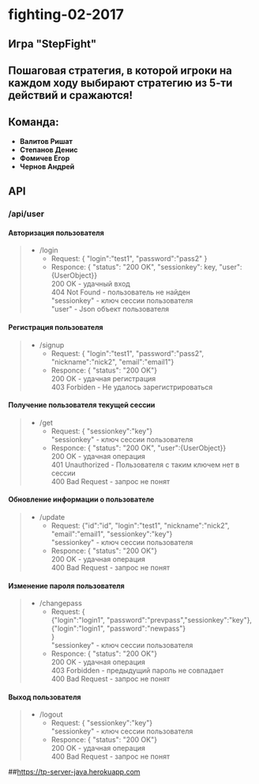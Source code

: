# fighting-02-2017
## Игра "StepFight"
## Пошаговая стратегия, в которой игроки на каждом ходу выбирают стратегию из 5-ти действий и сражаются!
## Команда:
* **Валитов Ришат**
* **Степанов Денис**
* **Фомичев Егор**
* **Чернов Андрей**

## API
### /api/user
#### Авторизация пользователя  
>* /login 
>   * Request: 
        { "login":"test1",
          "password":"pass2" }
>   * Responce:
        { "status": "200 OK", "sessionkey": key, "user":{UserObject}}        
         200 OK - удачный вход  
         404 Not Found - пользователь не найден  
         "sessionkey" - ключ сессии пользователя  
         "user" - Json объект пользователя  
#### Регистрация пользователя  
>* /signup
>    * Request: 
        { "login":"test1",
          "password":"pass2", "nickname":"nick2", "email":"email1"}
>    * Responce:
        { "status": "200 OK"}        
         200 OK - удачная регистрация  
         403 Forbiden - Не удалось зарегистрироваться  
#### Получение пользователя текущей сессии  
>* /get
>    * Request: 
            { "sessionkey":"key"}  
            "sessionkey" - ключ сессии пользователя
>    * Responce:
            { "status": "200 OK", "user":{UserObject}}        
             200 OK - удачная операция  
             401 Unauthorized - Пользователя с таким ключем нет в сессии  
             400 Bad Request - запрос не понят  

#### Обновление информации о пользователе  
>* /update
>    * Request: 
            {"id":"id", "login":"test1", "nickname":"nick2", "email":"email1", "sessionkey":"key"}  
            "sessionkey" - ключ сессии пользователя
>    * Responce:
            { "status": "200 OK"}        
             200 OK - удачная операция  
             400 Bad Request - запрос не понят   
#### Изменение пароля пользователя  
>* /changepass
>    * Request: 
            {  
                {"login":"login1", "password":"prevpass","sessionkey":"key"},  
                {"login":"login1", "password":"newpass"}  
            }  
            "sessionkey" - ключ сессии пользователя
>    * Responce:
            { "status": "200 OK"}        
             200 OK - удачная операция  
             403 Forbidden - предыдущий пароль не совпадает  
             400 Bad Request - запрос не понят  
#### Выход пользователя  
>* /logout
>     * Request: 
             { "sessionkey":"key"}  
             "sessionkey" - ключ сессии пользователя
>     * Responce:
             { "status": "200 OK"}        
              200 OK - удачная операция  
              400 Bad Request - запрос не понят



##<https://tp-server-java.herokuapp.com>